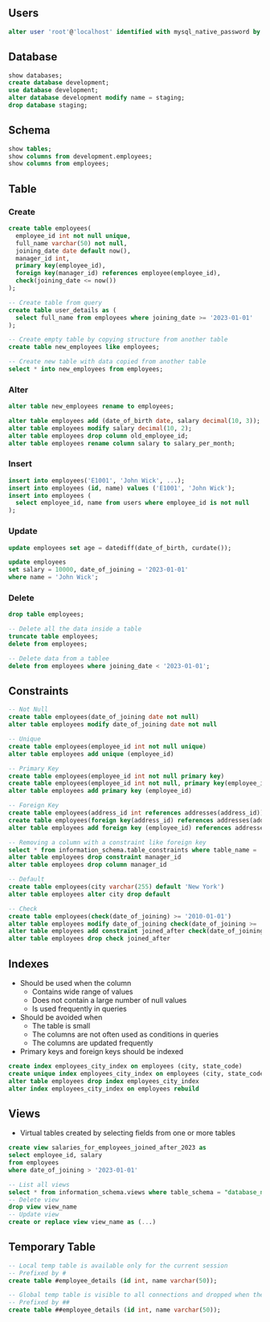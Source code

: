## Users
```sql
alter user 'root'@'localhost' identified with mysql_native_password by 'new_password';
```

## Database
```sql
show databases;
create database development;
use database development;
alter database development modify name = staging;
drop database staging;
```

## Schema
```sql
show tables;
show columns from development.employees;
show columns from employees;
```

## Table
### Create
```sql
create table employees(
  employee_id int not null unique,
  full_name varchar(50) not null,
  joining_date date default now(),
  manager_id int,
  primary key(employee_id),
  foreign key(manager_id) references employee(employee_id),
  check(joining_date <= now())
);

-- Create table from query
create table user_details as (
  select full_name from employees where joining_date >= '2023-01-01'
);

-- Create empty table by copying structure from another table
create table new_employees like employees;

-- Create new table with data copied from another table
select * into new_employees from employees;
```

### Alter
```sql
alter table new_employees rename to employees;

alter table employees add (date_of_birth date, salary decimal(10, 3));
alter table employees modify salary decimal(10, 2);
alter table employees drop column old_employee_id;
alter table employees rename column salary to salary_per_month;
```

### Insert
```sql
insert into employees('E1001', 'John Wick', ...);
insert into employees (id, name) values ('E1001', 'John Wick');
insert into employees (
  select employee_id, name from users where employee_id is not null
);
```

### Update
```sql
update employees set age = datediff(date_of_birth, curdate());

update employees
set salary = 10000, date_of_joining = '2023-01-01'
where name = 'John Wick';
```

### Delete
```sql
drop table employees;

-- Delete all the data inside a table
truncate table employees;
delete from employees;

-- Delete data from a tablee
delete from employees where joining_date < '2023-01-01';
```

## Constraints
```sql
-- Not Null
create table employees(date_of_joining date not null)
alter table employees modify date_of_joining date not null

-- Unique
create table employees(employee_id int not null unique)
alter table employees add unique (employee_id)

-- Primary Key
create table employees(employee_id int not null primary key)
create table employees(employee_id int not null, primary key(employee_id, full_name))
alter table employees add primary key (employee_id)

-- Foreign Key
create table employees(address_id int references addresses(address_id))
create table employees(foreign key(address_id) references addresses(address_id))
alter table employees add foreign key (employee_id) references addresses(address_id)

-- Removing a column with a constraint like foreign key
select * from information_schema.table_constraints where table_name = 'employees'
alter table employees drop constraint manager_id
alter table employees drop column manager_id

-- Default
create table employees(city varchar(255) default 'New York')
alter table employees alter city drop default

-- Check
create table employees(check(date_of_joining) >= '2010-01-01')
alter table employees modify date_of_joining check(date_of_joining >= '2010-01-01')
alter table employees add constraint joined_after check(date_of_joining >= '2010-01-01')
alter table employees drop check joined_after
```

## Indexes
- Should be used when the column
  - Contains wide range of values
  - Does not contain a large number of null values
  - Is used frequently in queries
- Should be avoided when
  - The table is small
  - The columns are not often used as conditions in queries
  - The columns are updated frequently
- Primary keys and foreign keys should be indexed

```sql
create index employees_city_index on employees (city, state_code)
create unique index employees_city_index on employees (city, state_code)
alter table employees drop index employees_city_index
alter index employees_city_index on employees rebuild
```

## Views
- Virtual tables created by selecting fields from one or more tables

```sql
create view salaries_for_employees_joined_after_2023 as
select employee_id, salary
from employees
where date_of_joining > '2023-01-01'

-- List all views
select * from information_schema.views where table_schema = "database_name"
-- Delete view
drop view view_name
-- Update view
create or replace view view_name as (...)
```

## Temporary Table
```sql
-- Local temp table is available only for the current session
-- Prefixed by #
create table #employee_details (id int, name varchar(50));

-- Global temp table is visible to all connections and dropped when the last connection is closed
-- Prefixed by ##
create table ##employee_details (id int, name varchar(50));
```
